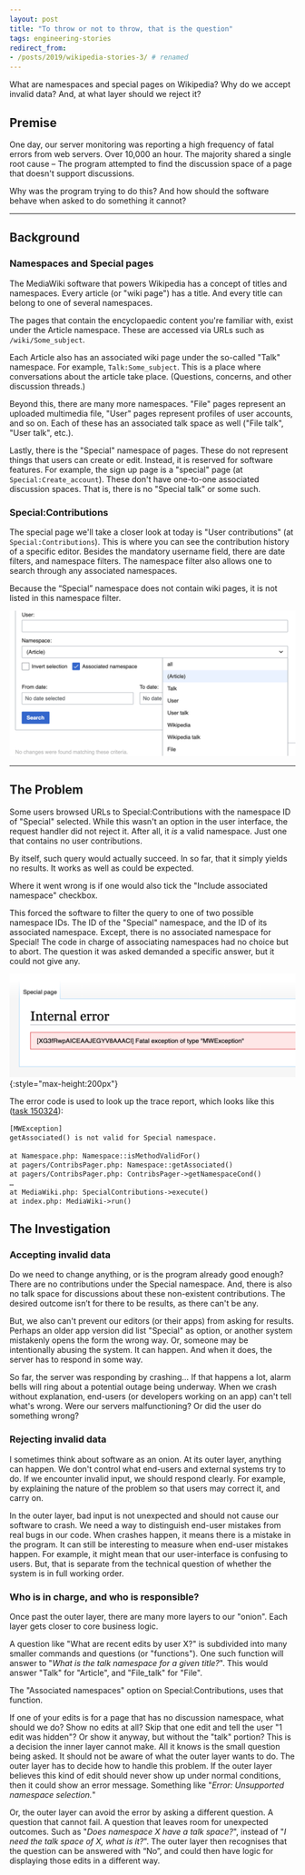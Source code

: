 ```yaml
---
layout: post
title: "To throw or not to throw, that is the question"
tags: engineering-stories
redirect_from:
- /posts/2019/wikipedia-stories-3/ # renamed
---
```


What are namespaces and special pages on Wikipedia? Why do we accept invalid data? And, at what layer should we reject it?

<!--more-->

## Premise
One day, our server monitoring was reporting a high frequency of fatal errors from web servers. Over 10,000 an hour. The majority shared a single root cause – The program attempted to find the discussion space of a page that doesn't support discussions.

Why was the program trying to do this? And how should the software behave when asked to do something it cannot?

-------

## Background

### Namespaces and Special pages
The MediaWiki software that powers Wikipedia has a concept of titles and namespaces. Every article (or "wiki page") has a title. And every title can belong to one of several namespaces.

The pages that contain the encyclopaedic content you're familiar with, exist under the Article namespace. These are accessed via URLs such as `/wiki/Some_subject`.

Each Article also has an associated wiki page under the so-called "Talk" namespace. For example, `Talk:Some_subject`. This is a place where conversations about the article take place. (Questions, concerns, and other discussion threads.)

Beyond this, there are many more namespaces. "File" pages represent an uploaded multimedia file, "User" pages  represent profiles of user accounts, and so on. Each of these has an associated talk space as well ("File talk", "User talk", etc.).

Lastly, there is the "Special" namespace of pages. These do not represent things that users can create or edit. Instead, it is reserved for software features. For example, the sign up page is a "special" page (at `Special:Create_account`). These don't have one-to-one associated discussion spaces. That is, there is no "Special talk" or some such.

### Special:Contributions
The special page we'll take a closer look at today is "User contributions" (at `Special:Contributions`). This is where you can see the contribution history of a specific editor. Besides the mandatory username field, there are date filters, and namespace filters. The namespace filter also allows one to search through any associated  namespaces.

Because the “Special” namespace does not contain wiki pages, it is not listed in this namespace filter.

![The Special:Contributions form contains a "Namespace" dropdown menu with options such as "Article", "Talk", "User", and "File". It also has a checkbox for "Include associated namespace".](/assets/attachments/2019_stories3_form.png)

-------

## The Problem

Some users browsed URLs to Special:Contributions with the namespace ID of "Special" selected. While this wasn't an option in the user interface, the request handler did not reject it. After all, it _is_ a valid namespace. Just one that contains no user contributions.

By itself, such query would actually succeed. In so far, that it simply yields no results. It works as well as could be expected.

Where it went wrong is if one would also tick the "Include associated namespace" checkbox.

This forced the software to filter the query to one of two possible namespace IDs. The ID of the "Special" namespace, and the ID of its associated namespace. Except, there is no associated namespace for Special! The code in charge of associating namespaces had no choice but to abort. The question it was asked demanded a specific answer, but it could not give any.

![Users were shown an "Internal error" page, stating a fatal exception had ocurred, with an Error Code next to it.](/assets/attachments/2019_stories3_error.png "The error page shown to users"){:style="max-height:200px"}

The error code is used to look up the trace report, which looks like this ([task 150324](https://phabricator.wikimedia.org/T150324 "Fatal MWNamespace exception on Special:Contributions")):

```
[MWException]
getAssociated() is not valid for Special namespace.

at Namespace.php: Namespace::isMethodValidFor()
at pagers/ContribsPager.php: Namespace::getAssociated()
at pagers/ContribsPager.php: ContribsPager->getNamespaceCond()
…
at MediaWiki.php: SpecialContributions->execute()
at index.php: MediaWiki->run()
```

## The Investigation

### Accepting invalid data
Do we need to change anything, or is the program already good enough? There are no contributions under the Special namespace. And, there is also no talk space for discussions about these non-existent contributions. The desired outcome isn’t for there to be results, as there can't be any.

But, we also can't prevent our editors (or their apps) from asking for results. Perhaps an older app version did list "Special" as option, or another system mistakenly opens the form the wrong way. Or, someone may be intentionally abusing the system. It can happen. And when it does, the server has to respond in some way.

So far, the server was responding by crashing… If that happens a lot, alarm bells will ring about a potential outage being underway. When we crash without explanation, end-users (or developers working on an app) can't tell what's wrong. Were our servers malfunctioning? Or did the user do something wrong?

### Rejecting invalid data
I sometimes think about software as an onion. At its outer layer, anything can happen. We don't control what end-users and external systems try to do. If we encounter invalid input, we should respond clearly. For example, by explaining the nature of the problem so that users may correct it, and carry on.

In the outer layer, bad input is not unexpected and should not cause our software to crash. We need a way to distinguish end-user mistakes from real bugs in our code. When crashes happen, it means there is a mistake in the program. It can still be interesting to measure when end-user mistakes happen. For example, it might mean that our user-interface is confusing to users. But, that is separate from the technical question of whether the system is in full working order.

### Who is in charge, and who is responsible?
Once past the outer layer, there are many more layers to our "onion". Each layer gets closer to core business logic.

A question like "What are recent edits by user X?" is subdivided into many smaller commands and questions (or "functions"). One such function will answer to "_What is the talk namespace for a given title?_". This would answer "Talk" for "Article", and "File_talk" for "File".

The "Associated namespaces" option on Special:Contributions, uses that function.

If one of your edits is for a page that has no discussion namespace, what should we do? Show no edits at all? Skip that one edit and tell the user "1 edit was hidden"? Or show it anyway, but without the "talk" portion? This is a decision the inner layer cannot make. All it knows is the small question being asked. It should not be aware of what the outer layer wants to do. The outer layer has to decide how to handle this problem. If the outer layer believes this kind of edit should never show up under normal conditions, then it could show an error message. Something like "_Error: Unsupported namespace selection._"

Or, the outer layer can avoid the error by asking a different question. A question that cannot fail. A question that leaves room for unexpected outcomes. Such as "_Does namespace X have a talk space?_", instead of "_I need the talk space of X, what is it?_". The outer layer then recognises that the question can be answered with “No”, and could then have logic for displaying those edits in a different way.
